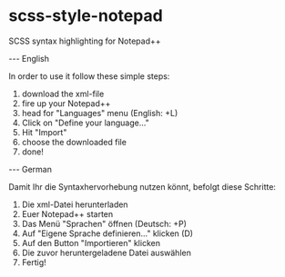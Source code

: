 scss-style-notepad
==================

SCSS syntax highlighting for Notepad++

--- English

In order to use it follow these simple steps:

1. download the xml-file
2. fire up your Notepad++
3. head for "Languages" menu (English: <Alt>+L) 
4. Click on "Define your language..."
5. Hit "Import"
6. choose the downloaded file
7. done!

--- German

Damit Ihr die Syntaxhervorhebung nutzen könnt, befolgt diese Schritte:

1. Die xml-Datei herunterladen
2. Euer Notepad++ starten
3. Das Menü "Sprachen" öffnen (Deutsch: <Alt>+P)
4. Auf "Eigene Sprache definieren..." klicken (D)
5. Auf den Button "Importieren" klicken
6. Die zuvor heruntergeladene Datei auswählen
7. Fertig!
